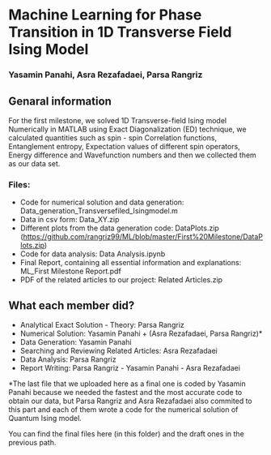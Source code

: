 # Machine Learning for Phase Transition in 1D Transverse Field Ising Model

### Yasamin Panahi, Asra Rezafadaei, Parsa Rangriz

## Genaral information
For the first milestone, we solved 1D Transverse-field Ising model Numerically in MATLAB using Exact Diagonalization (ED) technique, we calculated quantities such as spin - spin Correlation functions, Entanglement entropy, Expectation values of different spin operators, Energy difference and Wavefunction numbers and then we collected them as our data set.

### Files:
 - Code for numerical solution and data generation: Data_generation_Transversefiled_Isingmodel.m
 - Data in csv form: Data_XY.zip
 - Different plots from the data generation code: DataPlots.zip (https://github.com/rangriz99/ML/blob/master/First%20Milestone/DataPlots.zip)
 - Code for data analysis: Data Analysis.ipynb
 - Final Report, containing all essential information and explanations: ML_First Milestone Report.pdf
 - PDF of the related articles to our project: Related Articles.zip

## What each member did?

- Analytical Exact Solution - Theory: Parsa Rangriz
- Numerical Solution: Yasamin Panahi + (Asra Rezafadaei, Parsa Rangriz)*
- Data Generation: Yasamin Panahi
- Searching and Reviewing Related Articles: Asra Rezafadaei
- Data Analysis: Parsa Rangriz
- Report Writing: Parsa Rangriz - Yasamin Panahi - Asra Rezafadaei

*The last file that we uploaded here as a final one is coded by Yasamin Panahi because we needed the fastest and the most accurate code to obtain our data, but Parsa Rangriz and Asra Rezafadaei also commited to this part and each of them wrote a code for the numerical solution of Quantum Ising model.

You can find the final files here (in this folder) and the draft ones in the previous path.
